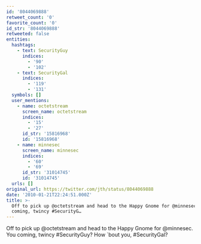 ```yaml
---
id: '8044069888'
retweet_count: '0'
favorite_count: '0'
id_str: '8044069888'
retweeted: false
entities:
  hashtags:
    - text: SecurityGuy
      indices:
        - '90'
        - '102'
    - text: SecurityGal
      indices:
        - '119'
        - '131'
  symbols: []
  user_mentions:
    - name: octetstream
      screen_name: octetstream
      indices:
        - '15'
        - '27'
      id_str: '15816968'
      id: '15816968'
    - name: minnesec
      screen_name: minnesec
      indices:
        - '60'
        - '69'
      id_str: '31014745'
      id: '31014745'
  urls: []
original_url: https://twitter.com/jth/status/8044069888
date: '2010-01-21T22:24:51.000Z'
title: >-
  Off to pick up @octetstream and head to the Happy Gnome for @minnesec. You
  coming, twincy #SecurityG…
---
```


Off to pick up @octetstream and head to the Happy Gnome for @minnesec. You coming, twincy #SecurityGuy? How `bout you, #SecurityGal?